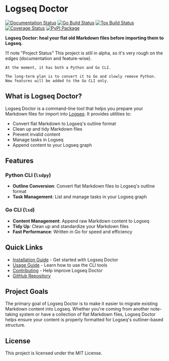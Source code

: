 # Logseq Doctor

[![Documentation Status](https://img.shields.io/badge/docs-mkdocs-blue)](https://andreoliwa.github.io/logseq-doctor/)
[![Go Build Status](https://github.com/andreoliwa/logseq-doctor/actions/workflows/go.yaml/badge.svg)](https://github.com/andreoliwa/logseq-doctor/actions)
[![Tox Build Status](https://github.com/andreoliwa/logseq-doctor/actions/workflows/tox.yaml/badge.svg)](https://github.com/andreoliwa/logseq-doctor/actions)
[![Coverage Status](https://codecov.io/gh/andreoliwa/logseq-doctor/branch/master/graphs/badge.svg?branch=master)](https://codecov.io/github/andreoliwa/logseq-doctor)
[![PyPI Package](https://img.shields.io/pypi/v/logseq-doctor.svg)](https://pypi.org/project/logseq-doctor)

**Logseq Doctor: heal your flat old Markdown files before importing them to Logseq.**

!!! note "Project Status"
This project is still in alpha, so it's very rough on the edges (documentation and feature-wise).

    At the moment, it has both a Python and Go CLI.

    The long-term plan is to convert it to Go and slowly remove Python.
    New features will be added to the Go CLI only.

## What is Logseq Doctor?

Logseq Doctor is a command-line tool that helps you prepare your Markdown files for import into [Logseq](https://logseq.com/). It provides utilities to:

- Convert flat Markdown to Logseq's outline format
- Clean up and tidy Markdown files
- Prevent invalid content
- Manage tasks in Logseq
- Append content to your Logseq graph

## Features

### Python CLI (`lsdpy`)

- **Outline Conversion**: Convert flat Markdown files to Logseq's outline format
- **Task Management**: List and manage tasks in your Logseq graph

### Go CLI (`lsd`)

- **Content Management**: Append raw Markdown content to Logseq
- **Tidy Up**: Clean up and standardize your Markdown files
- **Fast Performance**: Written in Go for speed and efficiency

## Quick Links

- [Installation Guide](installation.md) - Get started with Logseq Doctor
- [Usage Guide](usage.md) - Learn how to use the CLI tools
- [Contributing](contributing.md) - Help improve Logseq Doctor
- [GitHub Repository](https://github.com/andreoliwa/logseq-doctor)

## Project Goals

The primary goal of Logseq Doctor is to make it easier to migrate existing Markdown content into Logseq. Whether you're coming from another note-taking system or have a collection of flat Markdown files, Logseq Doctor helps ensure your content is properly formatted for Logseq's outliner-based structure.

## License

This project is licensed under the MIT License.
